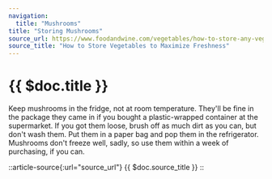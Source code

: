 ```yaml
---
navigation:
  title: "Mushrooms"
title: "Storing Mushrooms"
source_url: https://www.foodandwine.com/vegetables/how-to-store-any-vegetable
source_title: "How to Store Vegetables to Maximize Freshness"
---
```


# {{ $doc.title }}

Keep mushrooms in the fridge, not at room temperature. They'll be fine in the package they came in if you bought a plastic-wrapped container at the supermarket. If you got them loose, brush off as much dirt as you can, but don't wash them. Put them in a paper bag and pop them in the refrigerator. Mushrooms don't freeze well, sadly, so use them within a week of purchasing, if you can.

::article-source{:url="source_url"}
{{ $doc.source_title }}
::
